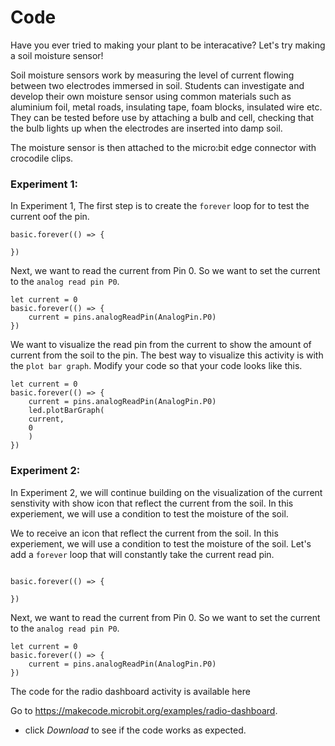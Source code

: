 # Code

Have you ever tried to making your plant to be interacative? Let's try making a soil moisture sensor!

Soil moisture sensors work by measuring the level of current flowing between two electrodes immersed in soil. Students can investigate and develop their own
moisture sensor using common materials such as aluminium foil, metal roads, insulating tape, foam blocks, insulated wire etc. They can be tested before use by
attaching a bulb and cell, checking that the bulb lights up when the electrodes are inserted into damp soil.



The moisture sensor is then attached
to the micro:bit edge connector with
crocodile clips. 

### Experiment 1:

In Experiment 1, The first step is to create the `forever` loop for to test the current oof the pin.

```blocks
basic.forever(() => {

})

```

Next, we want to read the current from Pin 0. So we want to set the current to the `analog read pin P0`.


```blocks
let current = 0
basic.forever(() => {
    current = pins.analogReadPin(AnalogPin.P0)
})

```

We want to visualize the read pin from the current to show the amount of current from the soil to the pin. The best way to visualize this activity is with the `plot bar graph`. Modify your code so that your code looks like this.


```blocks
let current = 0
basic.forever(() => {
    current = pins.analogReadPin(AnalogPin.P0)
    led.plotBarGraph(
    current,
    0
    )
})

```

### Experiment 2: 

In Experiment 2, we will continue building on the visualization of the current senstivity with show icon that reflect the current from the soil. In this experiement, we will use a condition to test the moisture of the soil.  


We to receive an icon that reflect the current from the soil. In this experiement, we will use a condition to test the moisture of the soil. Let's add a `forever` loop that will constantly take the current read pin.


```blocks

basic.forever(() => {
   
})

```


Next, we want to read the current from Pin 0. So we want to set the current to the `analog read pin P0`.


```blocks
let current = 0
basic.forever(() => {
    current = pins.analogReadPin(AnalogPin.P0)
})

```


The code for the radio dashboard activity is available here

Go to https://makecode.microbit.org/examples/radio-dashboard.

* click *Download* to see if the code works as expected.
